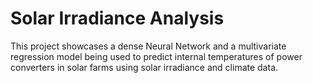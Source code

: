 # Solar Irradiance Analysis

This project showcases a dense Neural Network and a multivariate regression model being used to predict internal temperatures of power converters in solar farms using solar irradiance and climate data.

